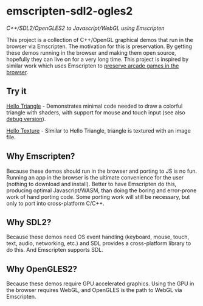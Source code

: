 # emscripten-sdl2-ogles2
*C++/SDL2/OpenGLES2 to Javascript/WebGL using Emscripten*

This project is a collection of C++/OpenGL graphical demos that run in the browser via Emscripten.  The motivation for this is preservation.  By getting these demos running in the browser and making them open source, hopefully they can live on for a very long time.  This project is inspired by similar work which uses Emscripten to [preserve arcade games in the browser](https://archive.org/details/internetarcade).

## Try it

[Hello Triangle](https://erik-larsen.github.io/emscripten-sdl2-ogles2/hello_triangle.html) - Demonstrates minimal code needed to draw a colorful triangle with shaders, with support for mouse and touch input (see also [debug version](https://erik-larsen.github.io/emscripten-sdl2-ogles2/hello_triangle_debug.html)).

[Hello Texture](https://erik-larsen.github.io/emscripten-sdl2-ogles2/hello_texture_debug.html) - Similar to Hello Triangle, triangle is textured with an image file.

## Why Emscripten?  

Because these demos should run in the browser and porting to JS is no fun.  Running an app in the browser is the ultimate convenience for the user (nothing to download and install).  Better to have Emscripten do this, producing optimal Javascript/WASM, than doing the boring and error-prone work of hand porting code.  Some porting work will still be necessary, but only to port into cross-platform C/C++.

## Why SDL2? 

Because these demos need OS event handling (keyboard, mouse, touch, text, audio, networking, etc.) and SDL provides a cross-platform library to do this.  And Emscripten supports SDL.

## Why OpenGLES2?  

Because these demos require GPU accelerated graphics. Using the GPU in the browser requires WebGL, and OpenGLES is the path to WebGL via Emscripten.
